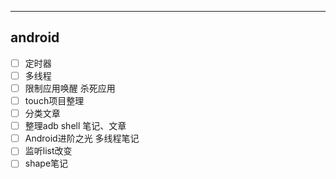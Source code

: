 
---

## android

- [ ] 定时器
- [ ] 多线程
- [ ] 限制应用唤醒 杀死应用
- [ ] touch项目整理
- [ ] 分类文章
- [ ] 整理adb shell 笔记、文章
- [ ] Android进阶之光 多线程笔记
- [ ] 监听list改变
- [ ] shape笔记